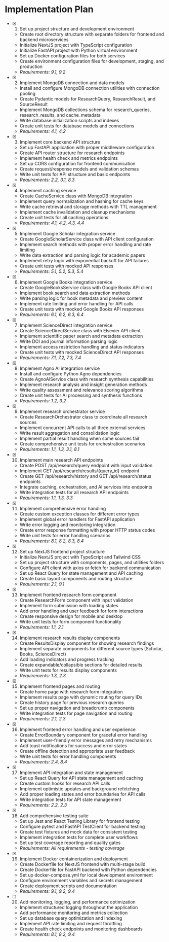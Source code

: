 # Implementation Plan

- [x] 1. Set up project structure and development environment
  - Create root directory structure with separate folders for frontend and backend microservices
  - Initialize NextJS project with TypeScript configuration
  - Initialize FastAPI project with Python virtual environment
  - Set up Docker configuration files for both services
  - Create environment configuration files for development, staging, and production
  - _Requirements: 9.1, 9.2_

- [x] 2. Implement MongoDB connection and data models
  - Install and configure MongoDB connection utilities with connection pooling
  - Create Pydantic models for ResearchQuery, ResearchResult, and SourceResult
  - Implement MongoDB collections schema for research_queries, research_results, and cache_metadata
  - Write database initialization scripts and indexes
  - Create unit tests for database models and connections
  - _Requirements: 4.1, 4.2_

- [x] 3. Implement core backend API structure
  - Set up FastAPI application with proper middleware configuration
  - Create API router structure for research endpoints
  - Implement health check and metrics endpoints
  - Set up CORS configuration for frontend communication
  - Create request/response models and validation schemas
  - Write unit tests for API structure and basic endpoints
  - _Requirements: 2.2, 3.1, 8.3_

- [x] 4. Implement caching service
  - Create CacheService class with MongoDB integration
  - Implement query normalization and hashing for cache keys
  - Write cache retrieval and storage methods with TTL management
  - Implement cache invalidation and cleanup mechanisms
  - Create unit tests for all caching operations
  - _Requirements: 4.1, 4.2, 4.3, 4.4_

- [x] 5. Implement Google Scholar integration service
  - Create GoogleScholarService class with API client configuration
  - Implement search methods with proper error handling and rate limiting
  - Write data extraction and parsing logic for academic papers
  - Implement retry logic with exponential backoff for API failures
  - Create unit tests with mocked API responses
  - _Requirements: 5.1, 5.2, 5.3, 5.4_

- [x] 6. Implement Google Books integration service
  - Create GoogleBooksService class with Google Books API client
  - Implement book search and data extraction methods
  - Write parsing logic for book metadata and preview content
  - Implement rate limiting and error handling for API calls
  - Create unit tests with mocked Google Books API responses
  - _Requirements: 6.1, 6.2, 6.3, 6.4_

- [x] 7. Implement ScienceDirect integration service
  - Create ScienceDirectService class with Elsevier API client
  - Implement scientific paper search and metadata extraction
  - Write DOI and journal information parsing logic
  - Implement access restriction handling and status indicators
  - Create unit tests with mocked ScienceDirect API responses
  - _Requirements: 7.1, 7.2, 7.3, 7.4_

- [x] 8. Implement Agno AI integration service
  - Install and configure Python Agno dependencies
  - Create AgnoAIService class with research synthesis capabilities
  - Implement research analysis and insight generation methods
  - Write quality assessment and relevance scoring algorithms
  - Create unit tests for AI processing and synthesis functions
  - _Requirements: 1.2, 3.2_

- [x] 9. Implement research orchestrator service
  - Create ResearchOrchestrator class to coordinate all research sources
  - Implement concurrent API calls to all three external services
  - Write result aggregation and consolidation logic
  - Implement partial result handling when some sources fail
  - Create comprehensive unit tests for orchestration scenarios
  - _Requirements: 1.1, 1.3, 3.1, 8.1_

- [x] 10. Implement main research API endpoints
  - Create POST /api/research/query endpoint with input validation
  - Implement GET /api/research/results/{query_id} endpoint
  - Create GET /api/research/history and GET /api/research/status endpoints
  - Integrate caching, orchestration, and AI services into endpoints
  - Write integration tests for all research API endpoints
  - _Requirements: 1.1, 1.3, 3.3_

- [x] 11. Implement comprehensive error handling
  - Create custom exception classes for different error types
  - Implement global error handlers for FastAPI application
  - Write error logging and monitoring integration
  - Create error response formatting with proper HTTP status codes
  - Write unit tests for error handling scenarios
  - _Requirements: 8.1, 8.2, 8.3, 8.4_

- [x] 12. Set up NextJS frontend project structure
  - Initialize NextJS project with TypeScript and Tailwind CSS
  - Set up project structure with components, pages, and utilities folders
  - Configure API client with axios or fetch for backend communication
  - Set up React Query for state management and API caching
  - Create basic layout components and routing structure
  - _Requirements: 2.1, 9.1_

- [x] 13. Implement frontend research form component
  - Create ResearchForm component with input validation
  - Implement form submission with loading states
  - Add error handling and user feedback for form interactions
  - Create responsive design for mobile and desktop
  - Write unit tests for form component functionality
  - _Requirements: 1.1, 2.1_

- [x] 14. Implement research results display components
  - Create ResultsDisplay component for showing research findings
  - Implement separate components for different source types (Scholar, Books, ScienceDirect)
  - Add loading indicators and progress tracking
  - Create expandable/collapsible sections for detailed results
  - Write unit tests for results display components
  - _Requirements: 1.3, 2.3_

- [x] 15. Implement frontend pages and routing
  - Create home page with research form integration
  - Implement results page with dynamic routing for query IDs
  - Create history page for previous research queries
  - Set up proper navigation and breadcrumb components
  - Write integration tests for page navigation and routing
  - _Requirements: 2.1, 2.3_

- [x] 16. Implement frontend error handling and user experience
  - Create ErrorBoundary component for graceful error handling
  - Implement user-friendly error messages and retry mechanisms
  - Add toast notifications for success and error states
  - Create offline detection and appropriate user feedback
  - Write unit tests for error handling components
  - _Requirements: 2.4, 8.4_

- [x] 17. Implement API integration and state management
  - Set up React Query for API state management and caching
  - Create custom hooks for research API calls
  - Implement optimistic updates and background refetching
  - Add proper loading states and error boundaries for API calls
  - Write integration tests for API state management
  - _Requirements: 2.2, 2.3_

- [x] 18. Add comprehensive testing suite
  - Set up Jest and React Testing Library for frontend testing
  - Configure pytest and FastAPI TestClient for backend testing
  - Create test fixtures and mock data for consistent testing
  - Implement integration tests for complete user workflows
  - Set up test coverage reporting and quality gates
  - _Requirements: All requirements - testing coverage_

- [x] 19. Implement Docker containerization and deployment
  - Create Dockerfile for NextJS frontend with multi-stage build
  - Create Dockerfile for FastAPI backend with Python dependencies
  - Set up docker-compose.yml for local development environment
  - Configure environment variables and secrets management
  - Create deployment scripts and documentation
  - _Requirements: 9.1, 9.2, 9.4_

- [ ] 20. Add monitoring, logging, and performance optimization
  - Implement structured logging throughout the application
  - Add performance monitoring and metrics collection
  - Set up database query optimization and indexing
  - Implement API rate limiting and request throttling
  - Create health check endpoints and monitoring dashboards
  - _Requirements: 8.1, 8.2, 9.4_